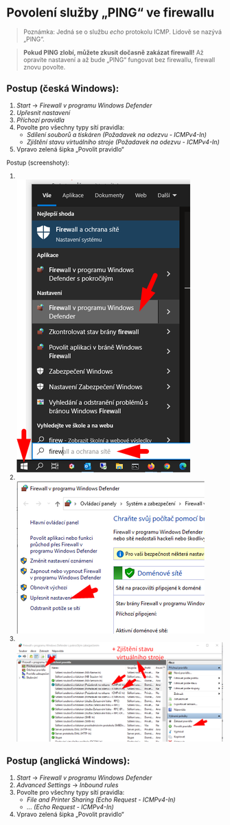 # Povolení služby „PING“ ve firewallu

> Poznámka: Jedná se o službu _echo_ protokolu ICMP. Lidově se nazývá „PING“.

> **Pokud PING zlobí, můžete zkusit dočasně zakázat firewall!** Až opravíte nastavení a až bude „PING“ fungovat bez firewallu, firewall znovu povolte.

## Postup (česká Windows):
1. _Start_ → _Firewall v programu Windows Defender_
2. _Upřesnit nastavení_
3. _Příchozí pravidla_
4. Povolte pro všechny typy sítí pravidla:<br />
    - _Sdílení souborů a tiskáren (Požadavek na odezvu - ICMPv4-In)_
    - _Zjištění stavu virtuálního stroje (Požadavek na odezvu - ICMPv4-In)_
5. Vpravo zelená šipka „Povolit pravidlo“

Postup (screenshoty):
1. <br />![Start → Firewall](img/pos-firewall_010_start.png)
2. <br />![Upřesnit nastavení → Příchozí pravidla](img/pos-firewall_020_upresnit.png)
3. <br />![Start → Povolit ICMPv4-In](img/pos-firewall_030_povolit.png)

## Postup (anglická Windows):
1. _Start_ → _Firewall v programu Windows Defender_
2. _Advanced Settings_ → _Inbound rules_
3. Povolte pro všechny typy sítí pravidla:<br />
    - _File and Printer Sharing (Echo Request - ICMPv4-In)_
    - _... (Echo Request - ICMPv4-In)_
4. Vpravo zelená šipka „Povolit pravidlo“
